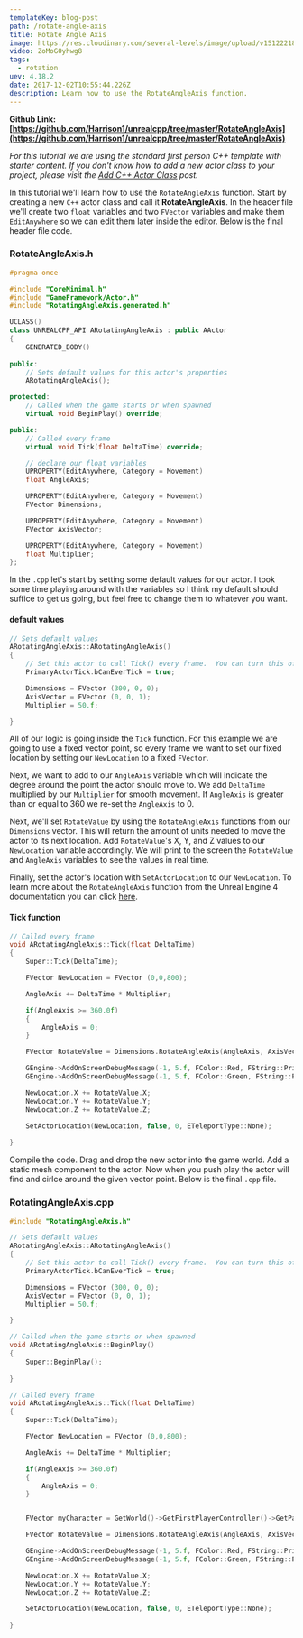 ```yaml
---
templateKey: blog-post
path: /rotate-angle-axis
title: Rotate Angle Axis
image: https://res.cloudinary.com/several-levels/image/upload/v1512221876/rotating-angle-axis_rkpyse.jpg
video: ZoMoG0yhwg8
tags:
  - rotation
uev: 4.18.2
date: 2017-12-02T10:55:44.226Z
description: Learn how to use the RotateAngleAxis function.
---
```

**Github Link: [https://github.com/Harrison1/unrealcpp/tree/master/RotateAngleAxis](https://github.com/Harrison1/unrealcpp/tree/master/RotateAngleAxis)**

*For this tutorial we are using the standard first person C++ template with starter content. If you don't know how to add a new actor class to your project, please visit the [Add C++ Actor Class](/add-actor-class) post.*

In this tutorial we'll learn how to use the `RotateAngleAxis` function. Start by creating a new `C++` actor class and call it **RotateAngleAxis**. In the header file we'll create two `float` variables and two `FVector` variables and make them `EditAnywhere` so we can edit them later inside the editor. Below is the final header file code.

### RotateAngleAxis.h
```cpp
#pragma once

#include "CoreMinimal.h"
#include "GameFramework/Actor.h"
#include "RotatingAngleAxis.generated.h"

UCLASS()
class UNREALCPP_API ARotatingAngleAxis : public AActor
{
	GENERATED_BODY()
	
public:	
	// Sets default values for this actor's properties
	ARotatingAngleAxis();

protected:
	// Called when the game starts or when spawned
	virtual void BeginPlay() override;

public:	
	// Called every frame
	virtual void Tick(float DeltaTime) override;

	// declare our float variables
	UPROPERTY(EditAnywhere, Category = Movement)
	float AngleAxis;

	UPROPERTY(EditAnywhere, Category = Movement)
	FVector Dimensions;

	UPROPERTY(EditAnywhere, Category = Movement)
	FVector AxisVector;

	UPROPERTY(EditAnywhere, Category = Movement)
	float Multiplier;
};
```

In the `.cpp` let's start by setting some default values for our actor. I took some time playing around with the variables so I think my default should suffice to get us going, but feel free to change them to whatever you want.

#### default values
```cpp
// Sets default values
ARotatingAngleAxis::ARotatingAngleAxis()
{
 	// Set this actor to call Tick() every frame.  You can turn this off to improve performance if you don't need it.
	PrimaryActorTick.bCanEverTick = true;

	Dimensions = FVector (300, 0, 0);
	AxisVector = FVector (0, 0, 1);
	Multiplier = 50.f;

}
```

All of our logic is going inside the `Tick` function. For this example we are going to use a fixed vector point, so every frame we want to set our fixed location by setting our `NewLocation` to a fixed `FVector`.

Next, we want to add to our `AngleAxis` variable which will indicate the degree around the point the actor should move to. We add `DeltaTime` multiplied by our `Multiplier` for smooth movement. If `AngleAxis` is greater than or equal to 360 we re-set the `AngleAxis` to 0.

Next, we'll set `RotateValue` by using the `RotateAngleAxis` functions from our `Dimensions` vector. This will return the amount of units needed to move the actor to its next location. Add `RotateValue`'s X, Y, and Z values to our `NewLocation` variable accordingly. We will print to the screen the `RotateValue` and `AngleAxis` variables to see the values in real time.

Finally, set the actor's location with `SetActorLocation` to our `NewLocation`. To learn more about the `RotateAngleAxis` function from the Unreal Engine 4 documentation you can click [here](https://docs.unrealengine.com/latest/INT/API/Runtime/Core/Math/FVector/RotateAngleAxis/).

#### Tick function
```cpp
// Called every frame
void ARotatingAngleAxis::Tick(float DeltaTime)
{
	Super::Tick(DeltaTime);

	FVector NewLocation = FVector (0,0,800);

	AngleAxis += DeltaTime * Multiplier;

	if(AngleAxis >= 360.0f) 
	{
		AngleAxis = 0;
	}

	FVector RotateValue = Dimensions.RotateAngleAxis(AngleAxis, AxisVector);

	GEngine->AddOnScreenDebugMessage(-1, 5.f, FColor::Red, FString::Printf(TEXT("RotateValue: %s"), *RotateValue.ToString()));	
	GEngine->AddOnScreenDebugMessage(-1, 5.f, FColor::Green, FString::Printf(TEXT("AngleAxis: %f"), AngleAxis));

	NewLocation.X += RotateValue.X;
	NewLocation.Y += RotateValue.Y;
	NewLocation.Z += RotateValue.Z;

	SetActorLocation(NewLocation, false, 0, ETeleportType::None);
	
}
```

Compile the code. Drag and drop the new actor into the game world. Add a static mesh component to the actor. Now when you push play the actor will find and cirlce around the given vector point. Below is the final `.cpp` file.

### RotatingAngleAxis.cpp
```cpp
#include "RotatingAngleAxis.h"

// Sets default values
ARotatingAngleAxis::ARotatingAngleAxis()
{
 	// Set this actor to call Tick() every frame.  You can turn this off to improve performance if you don't need it.
	PrimaryActorTick.bCanEverTick = true;

	Dimensions = FVector (300, 0, 0);
	AxisVector = FVector (0, 0, 1);
	Multiplier = 50.f;

}

// Called when the game starts or when spawned
void ARotatingAngleAxis::BeginPlay()
{
	Super::BeginPlay();	
	
}

// Called every frame
void ARotatingAngleAxis::Tick(float DeltaTime)
{
	Super::Tick(DeltaTime);

	FVector NewLocation = FVector (0,0,800);

	AngleAxis += DeltaTime * Multiplier;

	if(AngleAxis >= 360.0f) 
	{
		AngleAxis = 0;
	}


	FVector myCharacter = GetWorld()->GetFirstPlayerController()->GetPawn()->GetActorLocation();

	FVector RotateValue = Dimensions.RotateAngleAxis(AngleAxis, AxisVector);

	GEngine->AddOnScreenDebugMessage(-1, 5.f, FColor::Red, FString::Printf(TEXT("RotateValue: %s"), *RotateValue.ToString()));	
	GEngine->AddOnScreenDebugMessage(-1, 5.f, FColor::Green, FString::Printf(TEXT("AngleAxis: %f"), AngleAxis));

	NewLocation.X += RotateValue.X;
	NewLocation.Y += RotateValue.Y;
	NewLocation.Z += RotateValue.Z;

	SetActorLocation(NewLocation, false, 0, ETeleportType::None);
	
}
```

